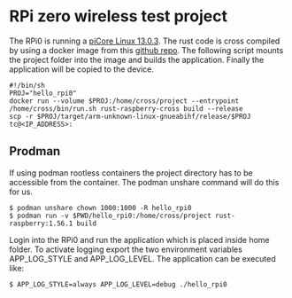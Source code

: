 # RPi zero wireless test project
The RPi0 is running a [piCore Linux 13.0.3](http://forum.tinycorelinux.net/). The rust code is cross compiled by using a docker image from this [github repo](https://github.com/Ragnaroek/rust-on-raspberry-docker).
The following script mounts the project folder into the image and builds the application. Finally the application will be copied to the device.

```
#!/bin/sh
PROJ="hello_rpi0"
docker run --volume $PROJ:/home/cross/project --entrypoint /home/cross/bin/run.sh rust-raspberry-cross build --release
scp -r $PROJ/target/arm-unknown-linux-gnueabihf/release/$PROJ tc@<IP_ADDRESS>:
```

## Prodman
If using podman rootless containers the project directory has to be accessible from the container.
The podman unshare command will do this for us.

```
$ podman unshare chown 1000:1000 -R hello_rpi0
$ podman run -v $PWD/hello_rpi0:/home/cross/project rust-raspberry:1.56.1 build
```

Login into the RPi0 and run the application which is placed inside home folder.
To activate logging export the two environment variables APP_LOG_STYLE and APP_LOG_LEVEL.
The application can be executed like: 
```
$ APP_LOG_STYLE=always APP_LOG_LEVEL=debug ./hello_rpi0
```

